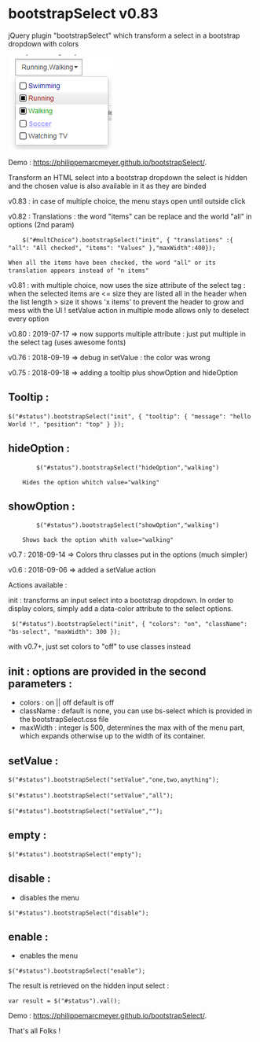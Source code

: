 # bootstrapSelect v0.83

jQuery plugin "bootstrapSelect" which transform a select in a bootstrap dropdown with colors

![screen shot](https://raw.githubusercontent.com/PhilippeMarcMeyer/bootstrapSelect/master/demo.png)

Demo : https://philippemarcmeyer.github.io/bootstrapSelect/.

Transform an HTML select into a bootstrap dropdown
the select is hidden and the chosen value is also available in it as they are binded

v0.83 : in case of multiple choice, the menu stays open until outside click

v0.82 : Translations : the word "items" can be replace and the world "all" in options (2nd param) 
```
	$("#multChoice").bootstrapSelect("init", { "translations" :{ "all": "All checked", "items": "Values" },"maxWidth":400});
```	
	When all the items have been checked, the word "all" or its translation appears instead of "n items"

v0.81 : with multiple choice, now uses the size attribute of the select tag : when the selected items are <= size they are listed all in the header when the list length > size it shows 'x items' to prevent the header to grow and mess with the UI !
 setValue action in multiple mode allows only to deselect every option

v0.80 : 2019-07-17 => now supports multiple attribute : just put multiple in the select tag  (uses awesome fonts)

v0.76 : 2018-09-19 =>  debug in setValue : the color was wrong

v0.75 : 2018-09-18 => adding a tooltip plus showOption and hideOption
## Tooltip :
```
$("#status").bootstrapSelect("init", { "tooltip": { "message": "hello World !", "position": "top" } });
```

## hideOption :
```
		$("#status").bootstrapSelect("hideOption","walking")
```
		Hides the option whitch value="walking"
## showOption :
```
		$("#status").bootstrapSelect("showOption","walking")
```
		Shows back the option whith value="walking"
		
v0.7  : 2018-09-14 => Colors thru classes put in the options (much simpler)

v0.6  : 2018-09-06 => added a setValue action


Actions available :

init : transforms an input select into a bootstrap dropdown. In order to display colors, simply add a data-color attribute to the select options.
```
 $("#status").bootstrapSelect("init", { "colors": "on", "className": "bs-select", "maxWidth": 300 });
 ```
 with v0.7+, just set colors to "off" to use classes instead
 
## init : options are provided in the second parameters :
- colors : on || off default is off
- className : default is none, you can use bs-select which is provided in the bootstrapSelect.css file
- maxWidth : integer is 500, determines the max with of the menu part, which expands otherwise up to the width of its container.
## setValue :
```
$("#status").bootstrapSelect("setValue","one,two,anything");

$("#status").bootstrapSelect("setValue","all");

$("#status").bootstrapSelect("setValue","");
```
## empty : 
```
$("#status").bootstrapSelect("empty");
```
## disable :
- disables the menu
```
$("#status").bootstrapSelect("disable");
```
## enable :
- enables the menu
```
$("#status").bootstrapSelect("enable");
```
The result is retrieved on the hidden input select : 
```
var result = $("#status").val();
```
Demo : https://philippemarcmeyer.github.io/bootstrapSelect/.

That's all Folks !
